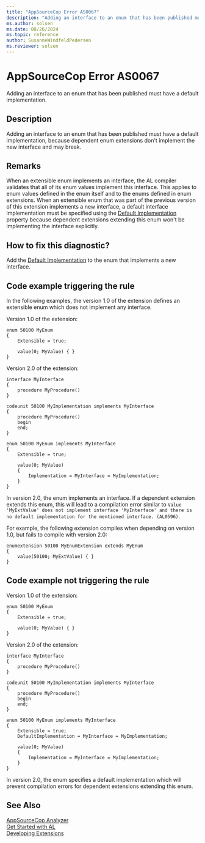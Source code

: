 ```yaml
---
title: "AppSourceCop Error AS0067"
description: "Adding an interface to an enum that has been published must have a default implementation, because dependent enum extensions don't implement the new interface and may break."
ms.author: solsen
ms.date: 08/26/2024
ms.topic: reference
author: SusanneWindfeldPedersen
ms.reviewer: solsen
---
```

[//]: # (START>DO_NOT_EDIT)
[//]: # (IMPORTANT:Do not edit any of the content between here and the END>DO_NOT_EDIT.)
[//]: # (Any modifications should be made in the .xml files in the ModernDev repo.)
# AppSourceCop Error AS0067
Adding an interface to an enum that has been published must have a default implementation.

## Description
Adding an interface to an enum that has been published must have a default implementation, because dependent enum extensions don't implement the new interface and may break.

[//]: # (IMPORTANT: END>DO_NOT_EDIT)

## Remarks

When an extensible enum implements an interface, the AL compiler validates that all of its enum values implement this interface. This applies to enum values defined in the enum itself and to the enums defined in enum extensions. When an extensible enum that was part of the previous version of this extension implements a new interface, a default interface implementation must be specified using the [Default Implementation](../properties/devenv-defaultimplementation-property.md) property because dependent extensions extending this enum won't be implementing the interface explicitly.

## How to fix this diagnostic?

Add the [Default Implementation](../properties/devenv-defaultimplementation-property.md) to the enum that implements a new interface.

## Code example triggering the rule

In the following examples, the version 1.0 of the extension defines an extensible enum which does not implement any interface.

Version 1.0 of the extension:

```AL
enum 50100 MyEnum
{
    Extensible = true;

    value(0; MyValue) { }
}
```

Version 2.0 of the extension:

```AL
interface MyInterface
{
    procedure MyProcedure()
}

codeunit 50100 MyImplementation implements MyInterface
{
    procedure MyProcedure()
    begin
    end;
}

enum 50100 MyEnum implements MyInterface
{
    Extensible = true;

    value(0; MyValue)
    {
        Implementation = MyInterface = MyImplementation;
    }
}
```

In version 2.0, the enum implements an interface. If a dependent extension extends this enum, this will lead to a compilation error similar to `Value 'MyExtValue' does not implement interface 'MyInterface' and there is no default implementation for the mentioned interface. (AL0596)`.

For example, the following extension compiles when depending on version 1.0, but fails to compile with version 2.0:

```AL
enumextension 50100 MyEnumExtension extends MyEnum
{
    value(50100; MyExtValue) { }
}
```

## Code example not triggering the rule

Version 1.0 of the extension:

```AL
enum 50100 MyEnum
{
    Extensible = true;

    value(0; MyValue) { }
}
```

Version 2.0 of the extension:

```AL
interface MyInterface
{
    procedure MyProcedure()
}

codeunit 50100 MyImplementation implements MyInterface
{
    procedure MyProcedure()
    begin
    end;
}

enum 50100 MyEnum implements MyInterface
{
    Extensible = true;
    DefaultImplementation = MyInterface = MyImplementation;

    value(0; MyValue)
    {
        Implementation = MyInterface = MyImplementation;
    }
}
```

In version 2.0, the enum specifies a default implementation which will prevent compilation errors for dependent extensions extending this enum.

## See Also  
[AppSourceCop Analyzer](appsourcecop.md)  
[Get Started with AL](../devenv-get-started.md)  
[Developing Extensions](../devenv-dev-overview.md)  
